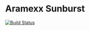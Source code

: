 # Aramexx Sunburst

[![Build Status](https://travis-ci.org/aramexxsunburst/aramexx-sunburst.svg?branch=master)](https://travis-ci.org/aramexxsunburst/aramexx-sunburst)
